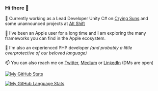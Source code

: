 ### Hi there 👋

<!--
**chsxf/chsxf** is a ✨ _special_ ✨ repository because its `README.md` (this file) appears on your GitHub profile.

Here are some ideas to get you started:

- 🔭 I’m currently working on ...
- 🌱 I’m currently learning ...
- 👯 I’m looking to collaborate on ...
- 🤔 I’m looking for help with ...
- 💬 Ask me about ...
- 📫 How to reach me: ...
- 😄 Pronouns: ...
- ⚡ Fun fact: ...
-->

🔭 Currently working as a Lead Developer Unity C# on [Crying Suns](https://cryingsuns.com) and some unannounced projects at [Alt Shift](https://altshift.fr)

🍏 I've been an Apple user for a long time and I am exploring the many frameworks you can find in the Apple ecosystem.

🐘 I'm also an experienced PHP developer _(and probably a little overprotective of our beloved language)_

📫 You can also reach me on [Twitter](https://twitter.com/chsxf), [Medium](https://chsxf.medium.com) or [LinkedIn](https://www.linkedin.com/in/christophesauveur/) (DMs are open)

[![My GitHub Stats](https://github-readme-stats.vercel.app/api/?username=chsxf&showicons=true&count_private=true)]()

[![My GitHub Language Stats](https://github-readme-stats.vercel.app/api/top-langs/?username=chsxf&layout=compact&exclude_repo=unity-built-in-shaders&langs_count=8)]()
